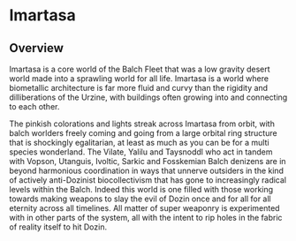 # Imartasa

## Overview

Imartasa is a core world of the Balch Fleet that was a low gravity desert world made into a sprawling world for all life.  Imartasa is a world where biometallic architecture is far more fluid and curvy than the rigidity and dilliberations of the Urzine, with buildings often growing into and connecting to each other.  

The pinkish colorations and lights streak across Imartasa from orbit, with balch worlders freely coming and going from a large orbital ring structure that is shockingly egalitarian, at least as much as you can be for a multi species wonderland.  The Vilate, Yalilu and Taysnoddl who act in tandem with Vopson, Utanguis, Ivoltic, Sarkic and Fosskemian Balch denizens are in beyond harmonious coordination in ways that unnerve outsiders in the kind of actively anti-Dozinist biocollectivism that has gone to increasingly radical levels within the Balch.  Indeed this world is one filled with those working towards making weapons to slay the evil of Dozin once and for all for all eternity across all timelines.  All matter of super weaponry is experimented with in other parts of the system, all with the intent to rip holes in the fabric of reality itself to hit Dozin.   
